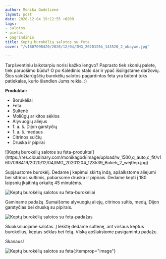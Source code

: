 ```yaml
---
author: Monika Godelienė
layout: post
date: 2020-12-04 19:12:55 +0200
tags:
- salotos
- pietūs
- pagrindinis
title: Keptų burokėlių salotos su feta
cover: "/v1607098420/2020/12/04/IMG_20201204_143520_2_obaywe.jpg"

---
```

Tarpšventiniu laikotarpiu norisi kažko lengvo? Paprasto tiek skonių palete, tiek paruošimo būdu? O po Kalėdinio stalo dar ir ypač išsiilgstame daržovių. Šios saldžiarūgščių burokėlių salotos pagardintos feta yra būtent toks patiekalas, kurio šiandien Jums reikia. :)

**Produktai:**

* <span itemprop="recipeIngredient">Borukėliai</span>
* <span itemprop="recipeIngredient">Feta</span>
* <span itemprop="recipeIngredient">Sultenė</span>
* <span itemprop="recipeIngredient">Moliūgų ar kitos sėklos</span>
* <span itemprop="recipeIngredient">Alyvuogių aliejus</span>
* <span itemprop="recipeIngredient">1. a. š. Dijon garstyčių</span>
* <span itemprop="recipeIngredient">1. a. š. medaus</span>
* <span itemprop="recipeIngredient">Citrinos sulčių</span>
* <span itemprop="recipeIngredient">Druska ir pipirai</span>

<div itemprop="recipeInstructions" markdown="1">
![Keptų burokėlių salotos su feta-produktai](https://res.cloudinary.com/monikagod/image/upload/w_1500,q_auto,c_fit/v1607098419/2020/12/04/IMG_20201204_123539_Bokeh_2_wej0ep.jpg)

Supjaustome burokėlį. Dedame į kepimui skirtą indą, apšalkstome aliejumi bei sitrinos sultimis, pabarsome druska ir pipirais. Dedame kepti į 180 laipsnių įkaitintą orkaitę 45 minutėms.

![Keptų burokėlių salotos su feta-burokėliai](https://res.cloudinary.com/monikagod/image/upload/w_1500,q_auto,c_fit/v1607098420/2020/12/04/IMG_20201204_124346_2_nrrnbf.jpg)

Gaminame padažą. Sumaišome alyvuogių aliejų, citrinos sultis, medų, Dijon garstyčias bei druską su pipirais.

![Keptų burokėlių salotos su feta-padažas](https://res.cloudinary.com/monikagod/image/upload/w_1500,q_auto,c_fit/v1607098418/2020/12/04/IMG_20201204_130832_Bokeh_2_uryszb.jpg)

Sluoksniuojame salotas. Į lėkštę dedame sultenę, ant viršaus keptus burokėlius, keptas sėklas bei fetą. Viską apšlakstome pasigamintu padažu.  
</div>

Skanaus!

![Keptų burokėlių salotos su feta](https://res.cloudinary.com/monikagod/image/upload/w_1500,q_auto,c_fit/v1607098420/2020/12/04/IMG_20201204_143520_2_obaywe.jpg){:itemprop="image"}